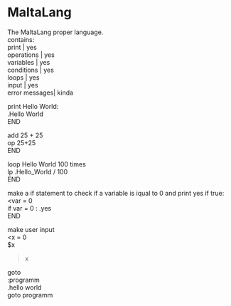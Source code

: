# MaltaLang
The MaltaLang proper language.  
contains:  
print         | yes  
operations    | yes  
variables     | yes  
conditions    | yes  
loops         | yes  
input         | yes   
error messages| kinda   

print Hello World:  
.Hello World  
END  

add 25 + 25  
op 25+25  
END  

loop Hello World 100 times  
lp .Hello_World / 100  
END  

make a if statement to check if a variable is iqual to 0 and print yes if true:  
<var = 0  
if var = 0 : .yes  
END  

make user input  
<x = 0  
$x  
>x  

goto  
:programm  
.hello world  
goto programm  



